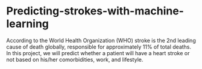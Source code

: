 # Predicting-strokes-with-machine-learning
According to the World Health Organization (WHO) stroke is the 2nd leading cause of death globally, responsible for approximately 11% of total deaths.  In this project, we will predict whether a patient will have a heart stroke or not based on his/her comorbidities, work, and lifestyle.
